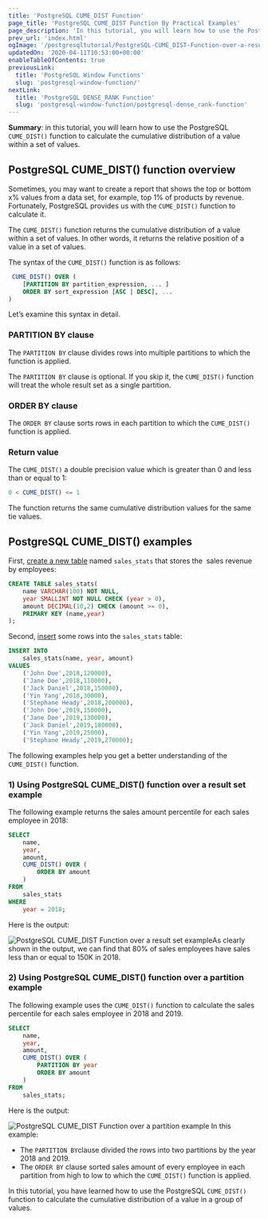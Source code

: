 ```yaml
---
title: 'PostgreSQL CUME_DIST Function'
page_title: 'PostgreSQL CUME_DIST Function By Practical Examples'
page_description: 'In this tutorial, you will learn how to use the PostgreSQL CUME_DIST() function to calculate the cumulative distribution of a value within a set of values.'
prev_url: 'index.html'
ogImage: '/postgresqltutorial/PostgreSQL-CUME_DIST-Function-over-a-result-set-example.png'
updatedOn: '2020-04-11T10:53:00+00:00'
enableTableOfContents: true
previousLink:
  title: 'PostgreSQL Window Functions'
  slug: 'postgresql-window-function/'
nextLink:
  title: 'PostgreSQL DENSE_RANK Function'
  slug: 'postgresql-window-function/postgresql-dense_rank-function'
---
```


**Summary**: in this tutorial, you will learn how to use the PostgreSQL `CUME_DIST()` function to calculate the cumulative distribution of a value within a set of values.

## PostgreSQL CUME_DIST() function overview

Sometimes, you may want to create a report that shows the top or bottom x% values from a data set, for example, top 1% of products by revenue. Fortunately, PostgreSQL provides us with the `CUME_DIST()` function to calculate it.

The `CUME_DIST()` function returns the cumulative distribution of a value within a set of values. In other words, it returns the relative position of a value in a set of values.

The syntax of the `CUME_DIST()` function is as follows:

```sql
 CUME_DIST() OVER (
    [PARTITION BY partition_expression, ... ]
    ORDER BY sort_expression [ASC | DESC], ...
)

```

Let’s examine this syntax in detail.

### PARTITION BY clause

The `PARTITION BY` clause divides rows into multiple partitions to which the function is applied.

The `PARTITION BY` clause is optional. If you skip it, the `CUME_DIST()` function will treat the whole result set as a single partition.

### ORDER BY clause

The `ORDER BY` clause sorts rows in each partition to which the `CUME_DIST()` function is applied.

### Return value

The `CUME_DIST()` a double precision value which is greater than 0 and less than or equal to 1:

```sql
0 < CUME_DIST() <= 1

```

The function returns the same cumulative distribution values for the same tie values.

## PostgreSQL CUME_DIST() examples

First, [create a new table](../postgresql-tutorial/postgresql-create-table) named `sales_stats` that stores the  sales revenue by employees:

```sql
CREATE TABLE sales_stats(
    name VARCHAR(100) NOT NULL,
    year SMALLINT NOT NULL CHECK (year > 0),
    amount DECIMAL(10,2) CHECK (amount >= 0),
    PRIMARY KEY (name,year)
);

```

Second, [insert](../postgresql-tutorial/postgresql-insert) some rows into the `sales_stats` table:

```sql
INSERT INTO
    sales_stats(name, year, amount)
VALUES
    ('John Doe',2018,120000),
    ('Jane Doe',2018,110000),
    ('Jack Daniel',2018,150000),
    ('Yin Yang',2018,30000),
    ('Stephane Heady',2018,200000),
    ('John Doe',2019,150000),
    ('Jane Doe',2019,130000),
    ('Jack Daniel',2019,180000),
    ('Yin Yang',2019,25000),
    ('Stephane Heady',2019,270000);

```

The following examples help you get a better understanding of the `CUME_DIST()` function.

### 1\) Using PostgreSQL CUME_DIST() function over a result set example

The following example returns the sales amount percentile for each sales employee in 2018:

```sql
SELECT
    name,
    year,
    amount,
    CUME_DIST() OVER (
        ORDER BY amount
    )
FROM
    sales_stats
WHERE
    year = 2018;

```

Here is the output:

![PostgreSQL CUME_DIST Function over a result set example](/postgresqltutorial/PostgreSQL-CUME_DIST-Function-over-a-result-set-example.png)As clearly shown in the output, we can find that 80% of sales employees have sales less than or equal to 150K in 2018\.

### 2\) Using PostgreSQL CUME_DIST() function over a partition example

The following example uses the `CUME_DIST()` function to calculate the sales percentile for each sales employee in 2018 and 2019\.

```sql
SELECT
    name,
	year,
	amount,
    CUME_DIST() OVER (
		PARTITION BY year
        ORDER BY amount
    )
FROM
    sales_stats;

```

Here is the output:

![PostgreSQL CUME_DIST Function over a partition example](/postgresqltutorial/PostgreSQL-CUME_DIST-Function-over-a-partition-example.png)
In this example:

- The `PARTITION BY`clause divided the rows into two partitions by the year 2018 and 2019\.
- The `ORDER BY` clause sorted sales amount of every employee in each partition from high to low to which the `CUME_DIST()` function is applied.

In this tutorial, you have learned how to use the PostgreSQL `CUME_DIST()` function to calculate the cumulative distribution of a value in a group of values.
